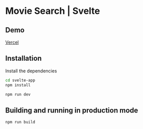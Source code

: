 # Movie Search | Svelte

## Demo

[Vercel](https://svelte-movie-search-psi.vercel.app/)

## Installation

Install the dependencies

```bash
cd svelte-app
npm install
```

```bash
npm run dev
```

## Building and running in production mode

```bash
npm run build
```


